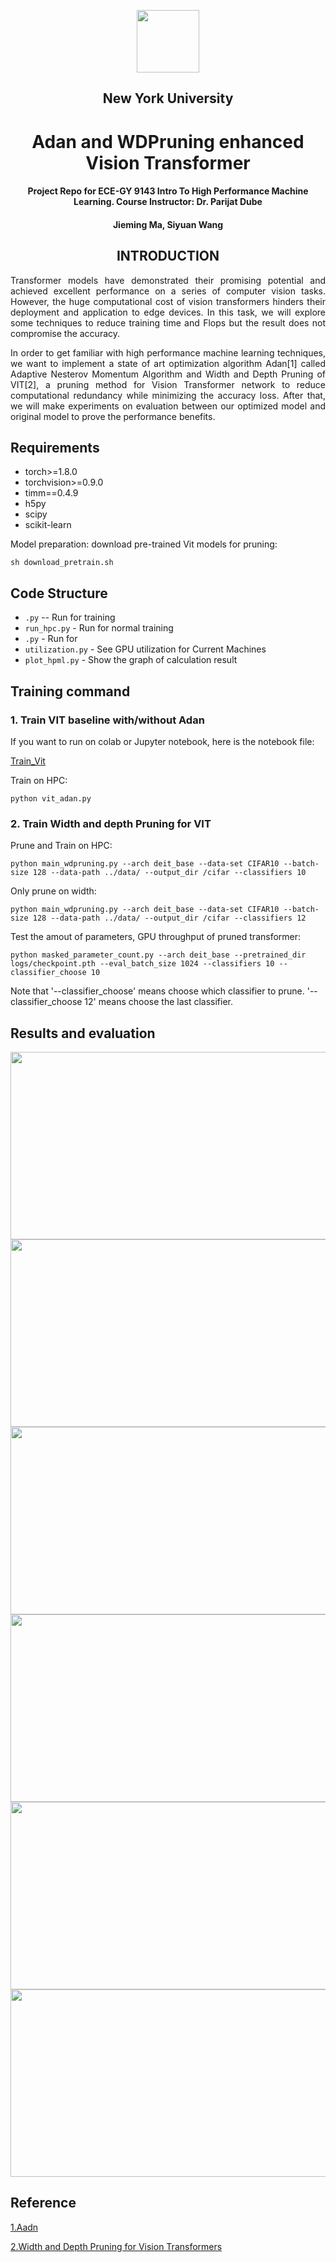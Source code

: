 <p align="center">
<a href="https://engineering.nyu.edu/"><img src="https://user-images.githubusercontent.com/68700549/118066006-eaf92080-b36b-11eb-9116-9f8e02a79534.png" align="center" height="100"></a>
</p>

<div align="center"> 
  
## New York University

 </div>

<div align="center"> 
  
# Adan and WDPruning enhanced Vision Transformer
  
#### Project  Repo  for  ECE-GY  9143  Intro To High Performance Machine Learning. Course  Instructor:  Dr.  Parijat Dube

#### Jieming Ma, Siyuan Wang
  
</div> 
<div align="center">

## INTRODUCTION

</div>

<div align="justify"> 
Transformer models have demonstrated their promising potential and achieved excellent performance on a series of computer vision tasks. However, the huge computational cost of vision transformers hinders their deployment and application to edge devices. In this task, we will explore some techniques to reduce training time and Flops but the result does not compromise the accuracy.
 
In order to get familiar with high performance machine learning techniques, we want to implement a state of art optimization algorithm Adan[1] called Adaptive Nesterov Momentum Algorithm and Width and Depth Pruning of VIT[2], a pruning method for Vision Transformer network to reduce computational redundancy while minimizing the accuracy loss. After that, we will make experiments on evaluation between our optimized model and original model to prove the performance benefits.

</div> 

  
## Requirements

</div>

- torch>=1.8.0
- torchvision>=0.9.0
- timm==0.4.9
- h5py
- scipy
- scikit-learn
  
Model preparation: download pre-trained Vit models for pruning:
```
sh download_pretrain.sh
```
  
## Code Structure
  
</div>

- `.py` -- Run for  training
- `run_hpc.py` - Run for normal training
- `.py` - Run for 
- `utilization.py` - See GPU utilization for Current Machines
- `plot_hpml.py` - Show the graph of calculation result 

## Training command

### 1. Train VIT baseline with/without Adan

If you want to run on colab or Jupyter notebook, here is the notebook file:

[Train_Vit](https://github.com/stony0411/Mini-Project-02/tree/main/Stark/experiments/stark_s)

Train on HPC:

```python vit_adan.py```

### 2. Train Width and depth Pruning for VIT 

Prune and Train on HPC:

```
python main_wdpruning.py --arch deit_base --data-set CIFAR10 --batch-size 128 --data-path ../data/ --output_dir /cifar --classifiers 10 
```

Only prune on width:


```
python main_wdpruning.py --arch deit_base --data-set CIFAR10 --batch-size 128 --data-path ../data/ --output_dir /cifar --classifiers 12
```

Test the amout of parameters, GPU throughput of pruned transformer:
```
python masked_parameter_count.py --arch deit_base --pretrained_dir logs/checkpoint.pth --eval_batch_size 1024 --classifiers 10 --classifier_choose 10
```
Note that '--classifier_choose' means choose which classifier to prune. '--classifier_choose 12' means choose the last classifier. 


## Results and evaluation

<img src="https://github.com/jeremin77/HPML9143_Project/blob/main/results/1.png" width="900" height="300" >
<img src="https://github.com/jeremin77/HPML9143_Project/blob/main/results/2.png" width="900" height="300" >
<img src="https://github.com/jeremin77/HPML9143_Project/blob/main/results/3.png" width="900" height="300" >
<img src="https://github.com/jeremin77/HPML9143_Project/blob/main/results/4.png" width="900" height="300" >
<img src="https://github.com/jeremin77/HPML9143_Project/blob/main/results/5.png" width="900" height="300" >
<img src="https://github.com/jeremin77/HPML9143_Project/blob/main/results/6.png" width="900" height="300" >

## Reference

[1.Aadn](https://github.com/sail-sg/Adan)

[2.Width and Depth Pruning for Vision Transformers](https://www.aaai.org/AAAI22Papers/AAAI-2102.FangYu.pdf)
